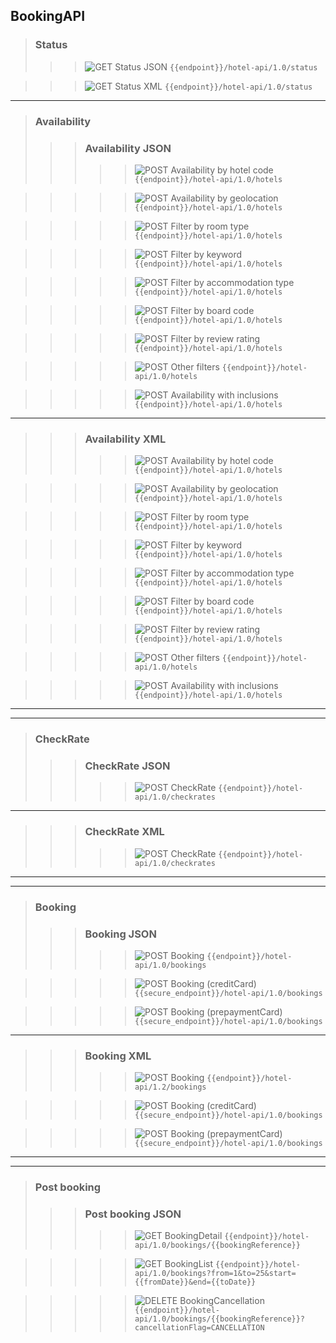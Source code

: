 ## BookingAPI
   > ### Status
  >>> ![GET](https://img.shields.io/badge/GET-green) Status JSON `{{endpoint}}/hotel-api/1.0/status`

  


  >>> ![GET](https://img.shields.io/badge/GET-green) Status XML `{{endpoint}}/hotel-api/1.0/status`

  

 
 ---
  > ### Availability
  >>> ### Availability JSON
  >>>>> ![POST](https://img.shields.io/badge/POST-yellow) Availability by hotel code `{{endpoint}}/hotel-api/1.0/hotels`

  
  
  


  >>>>> ![POST](https://img.shields.io/badge/POST-yellow) Availability by geolocation `{{endpoint}}/hotel-api/1.0/hotels`

  
  
  


  >>>>> ![POST](https://img.shields.io/badge/POST-yellow) Filter by room type `{{endpoint}}/hotel-api/1.0/hotels`

  
  
  


  >>>>> ![POST](https://img.shields.io/badge/POST-yellow) Filter by keyword `{{endpoint}}/hotel-api/1.0/hotels`

  
  
  


  >>>>> ![POST](https://img.shields.io/badge/POST-yellow) Filter by accommodation type `{{endpoint}}/hotel-api/1.0/hotels`

  
  
  


  >>>>> ![POST](https://img.shields.io/badge/POST-yellow) Filter by board code  `{{endpoint}}/hotel-api/1.0/hotels`

  
  
  


  >>>>> ![POST](https://img.shields.io/badge/POST-yellow) Filter by review rating `{{endpoint}}/hotel-api/1.0/hotels`

  
  
  


  >>>>> ![POST](https://img.shields.io/badge/POST-yellow) Other filters `{{endpoint}}/hotel-api/1.0/hotels`

  
  
  


  >>>>> ![POST](https://img.shields.io/badge/POST-yellow) Availability with inclusions `{{endpoint}}/hotel-api/1.0/hotels`

  
  
  

 
 ---
  >>> ### Availability XML
  >>>>> ![POST](https://img.shields.io/badge/POST-yellow) Availability by hotel code `{{endpoint}}/hotel-api/1.0/hotels`

  
  
  


  >>>>> ![POST](https://img.shields.io/badge/POST-yellow) Availability by geolocation `{{endpoint}}/hotel-api/1.0/hotels`

  
  
  


  >>>>> ![POST](https://img.shields.io/badge/POST-yellow) Filter by room type `{{endpoint}}/hotel-api/1.0/hotels`

  
  
  


  >>>>> ![POST](https://img.shields.io/badge/POST-yellow) Filter by keyword `{{endpoint}}/hotel-api/1.0/hotels`

  
  
  


  >>>>> ![POST](https://img.shields.io/badge/POST-yellow) Filter by accommodation type `{{endpoint}}/hotel-api/1.0/hotels`

  
  
  


  >>>>> ![POST](https://img.shields.io/badge/POST-yellow) Filter by board code `{{endpoint}}/hotel-api/1.0/hotels`

  
  
  


  >>>>> ![POST](https://img.shields.io/badge/POST-yellow) Filter by review rating `{{endpoint}}/hotel-api/1.0/hotels`

  
  
  


  >>>>> ![POST](https://img.shields.io/badge/POST-yellow) Other filters `{{endpoint}}/hotel-api/1.0/hotels`

  
  
  


  >>>>> ![POST](https://img.shields.io/badge/POST-yellow) Availability with inclusions `{{endpoint}}/hotel-api/1.0/hotels`

  
  
  

 
 --- 
 ---
  > ### CheckRate
  >>> ### CheckRate JSON
  >>>>> ![POST](https://img.shields.io/badge/POST-yellow) CheckRate `{{endpoint}}/hotel-api/1.0/checkrates`

  
  
  

 
 ---
  >>> ### CheckRate XML
  >>>>> ![POST](https://img.shields.io/badge/POST-yellow) CheckRate `{{endpoint}}/hotel-api/1.0/checkrates`

  
  
  

 
 --- 
 ---
  > ### Booking
  >>> ### Booking JSON
  >>>>> ![POST](https://img.shields.io/badge/POST-yellow) Booking `{{endpoint}}/hotel-api/1.0/bookings`

  
  
  


  >>>>> ![POST](https://img.shields.io/badge/POST-yellow) Booking (creditCard) `{{secure_endpoint}}/hotel-api/1.0/bookings`

  
  
  


  >>>>> ![POST](https://img.shields.io/badge/POST-yellow) Booking (prepaymentCard) `{{secure_endpoint}}/hotel-api/1.0/bookings`

  
  
  

 
 ---
  >>> ### Booking XML
  >>>>> ![POST](https://img.shields.io/badge/POST-yellow) Booking `{{endpoint}}/hotel-api/1.2/bookings`

  
  
  


  >>>>> ![POST](https://img.shields.io/badge/POST-yellow) Booking (creditCard) `{{secure_endpoint}}/hotel-api/1.0/bookings`

  
  
  


  >>>>> ![POST](https://img.shields.io/badge/POST-yellow) Booking (prepaymentCard) `{{secure_endpoint}}/hotel-api/1.0/bookings`

  
  
  

 
 --- 
 ---
  > ### Post booking
  >>> ### Post booking  JSON
  >>>>> ![GET](https://img.shields.io/badge/GET-green) BookingDetail `{{endpoint}}/hotel-api/1.0/bookings/{{bookingReference}}`

  


  >>>>> ![GET](https://img.shields.io/badge/GET-green) BookingList `{{endpoint}}/hotel-api/1.0/bookings?from=1&to=25&start={{fromDate}}&end={{toDate}}`

  


  >>>>> ![DELETE](https://img.shields.io/badge/DELETE-red) BookingCancellation `{{endpoint}}/hotel-api/1.0/bookings/{{bookingReference}}?cancellationFlag=CANCELLATION`

  
  